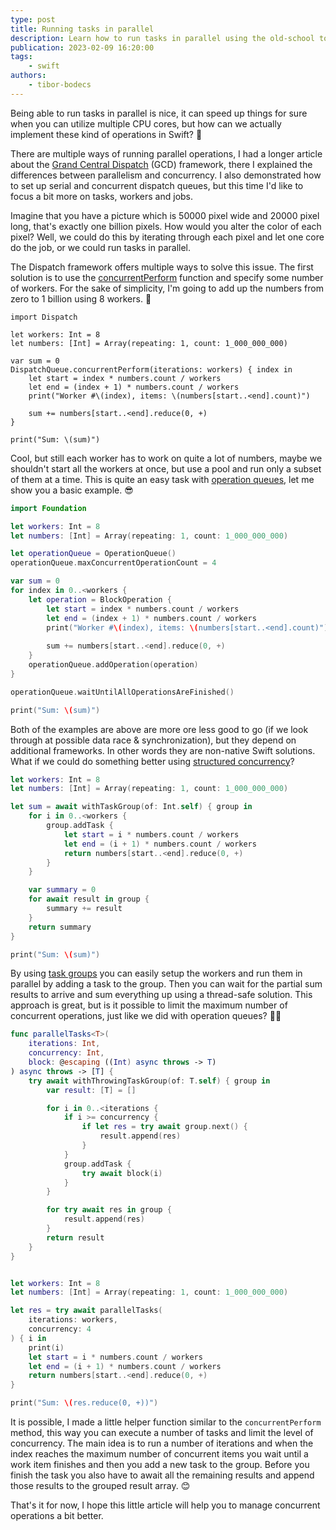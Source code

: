 ```yaml
---
type: post
title: Running tasks in parallel
description: Learn how to run tasks in parallel using the old-school tools and frameworks plus the new structured concurrency API in Swift.
publication: 2023-02-09 16:20:00
tags: 
    - swift
authors:
    - tibor-bodecs
---
```


Being able to run tasks in parallel is nice, it can speed up things for sure when you can utilize multiple CPU cores, but how can we actually implement these kind of operations in Swift? 🤔

There are multiple ways of running parallel operations, I had a longer article about the [Grand Central Dispatch](https://theswiftdev.com/ultimate-grand-central-dispatch-tutorial-in-swift/) (GCD) framework, there I explained the differences between parallelism and concurrency. I also demonstrated how to set up serial and concurrent dispatch queues, but this time I'd like to focus a bit more on tasks, workers and jobs.

Imagine that you have a picture which is 50000 pixel wide and 20000 pixel long, that's exactly one billion pixels. How would you alter the color of each pixel? Well, we could do this by iterating through each pixel and let one core do the job, or we could run tasks in parallel.

The Dispatch framework offers multiple ways to solve this issue. The first solution is to use the [concurrentPerform](https://developer.apple.com/documentation/dispatch/dispatchqueue/2016088-concurrentperform) function and specify some number of workers. For the sake of simplicity, I'm going to add up the numbers from zero to 1 billion using 8 workers. 💪

```
import Dispatch

let workers: Int = 8
let numbers: [Int] = Array(repeating: 1, count: 1_000_000_000)

var sum = 0
DispatchQueue.concurrentPerform(iterations: workers) { index in
    let start = index * numbers.count / workers
    let end = (index + 1) * numbers.count / workers
    print("Worker #\(index), items: \(numbers[start..<end].count)")

    sum += numbers[start..<end].reduce(0, +)
}

print("Sum: \(sum)")
```

Cool, but still each worker has to work on quite a lot of numbers, maybe we shouldn't start all the workers at once, but use a pool and run only a subset of them at a time. This is quite an easy task with [operation queues](https://developer.apple.com/documentation/foundation/operationqueue), let me show you a basic example. 😎

```swift
import Foundation

let workers: Int = 8
let numbers: [Int] = Array(repeating: 1, count: 1_000_000_000)

let operationQueue = OperationQueue()
operationQueue.maxConcurrentOperationCount = 4

var sum = 0
for index in 0..<workers {
    let operation = BlockOperation {
        let start = index * numbers.count / workers
        let end = (index + 1) * numbers.count / workers
        print("Worker #\(index), items: \(numbers[start..<end].count)")
        
        sum += numbers[start..<end].reduce(0, +)
    }
    operationQueue.addOperation(operation)
}

operationQueue.waitUntilAllOperationsAreFinished()

print("Sum: \(sum)")
```

Both of the examples are above are more ore less good to go (if we look through at possible data race & synchronization), but they depend on additional frameworks. In other words they are non-native Swift solutions. What if we could do something better using [structured concurrency](https://github.com/apple/swift-evolution/blob/main/proposals/0304-structured-concurrency.md)?

```swift
let workers: Int = 8
let numbers: [Int] = Array(repeating: 1, count: 1_000_000_000)

let sum = await withTaskGroup(of: Int.self) { group in
    for i in 0..<workers {
        group.addTask {
            let start = i * numbers.count / workers
            let end = (i + 1) * numbers.count / workers
            return numbers[start..<end].reduce(0, +)
        }
    }

    var summary = 0
    for await result in group {
        summary += result
    }
    return summary
}

print("Sum: \(sum)")
```

By using [task groups](https://developer.apple.com/documentation/swift/taskgroup) you can easily setup the workers and run them in parallel by adding a task to the group. Then you can wait for the partial sum results to arrive and sum everything up using a thread-safe solution. This approach is great, but is it possible to limit the maximum number of concurrent operations, just like we did with operation queues? 🤷‍♂️

```swift
func parallelTasks<T>(
    iterations: Int,
    concurrency: Int,
    block: @escaping ((Int) async throws -> T)
) async throws -> [T] {
    try await withThrowingTaskGroup(of: T.self) { group in
        var result: [T] = []

        for i in 0..<iterations {
            if i >= concurrency {
                if let res = try await group.next() {
                    result.append(res)
                }
            }
            group.addTask {
                try await block(i)
            }
        }

        for try await res in group {
            result.append(res)
        }
        return result
    }
}


let workers: Int = 8
let numbers: [Int] = Array(repeating: 1, count: 1_000_000_000)

let res = try await parallelTasks(
    iterations: workers,
    concurrency: 4
) { i in
    print(i)
    let start = i * numbers.count / workers
    let end = (i + 1) * numbers.count / workers
    return numbers[start..<end].reduce(0, +)
}

print("Sum: \(res.reduce(0, +))")
```

It is possible, I made a little helper function similar to the `concurrentPerform` method, this way you can execute a number of tasks and limit the level of concurrency. The main idea is to run a number of iterations and when the index reaches the maximum number of concurrent items you wait until a work item finishes and then you add a new task to the group. Before you finish the task you also have to await all the remaining results and append those results to the grouped result array. 😊

That's it for now, I hope this little article will help you to manage concurrent operations a bit better.
